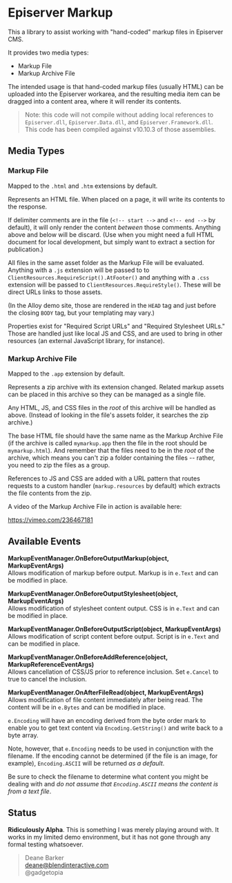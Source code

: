 # Episerver Markup

This a library to assist working with "hand-coded" markup files in Episerver CMS.

It provides two media types:

* Markup File
* Markup Archive File

The intended usage is that hand-coded markup files (usually HTML) can be uploaded into the Episerver workarea, and the resulting media item can be dragged into a content area, where it will render its contents.

>Note: this code will not compile without adding local references to `Episerver.dll`, `Episerver.Data.dll`, and `Episerver.Framework.dll`. This code has been compiled against v10.10.3 of those assemblies.

## Media Types

### Markup File

Mapped to the `.html` and `.htm` extensions by default.

Represents an HTML file. When placed on a page, it will write its contents to the response.

If delimiter comments are in the file (`<!-- start -->` and `<!-- end -->` by default), it will only render the content _between_ those comments. Anything above and below will be discard. (Use when you might need a full HTML document for local development, but simply want to extract a section for publication.)

All files in the same asset folder as the Markup File will be evaluated. Anything with a `.js` extension will be passed to to `ClientResources.RequireScript().AtFooter()` and anything with a `.css` extension will be passed to `ClientResources.RequireStyle()`. These will be direct URLs links to those assets.

(In the Alloy demo site, those are rendered in the `HEAD` tag and just before the closing `BODY` tag, but your templating may vary.)

Properties exist for "Required Script URLs" and "Required Stylesheet URLs." Those are handled just like local JS and CSS, and are used to bring in other resources (an external JavaScript library, for instance).

### Markup Archive File

Mapped to the `.app` extension by default.

Represents a zip archive with its extension changed. Related markup assets can be placed in this archive so they can be managed as a single file.

Any HTML, JS, and CSS files in the _root_ of this archive will be handled as above. (Instead of looking in the file's assets folder, it searches the zip archive.)

The base HTML file should have the same name as the Markup Archive File (if the archive is called `mymarkup.app` then the file in the root should be `mymarkup.html`). And remember that the files need to be in the _root_ of the archive, which means you can't zip a folder containing the files -- rather, you need to zip the files as a group.

References to JS and CSS are added with a URL pattern that routes requests to a custom handler (`markup.resources` by default) which extracts the file contents from the zip.

A video of the Markup Archive File in action is available here:

https://vimeo.com/236467181

## Available Events

**MarkupEventManager.OnBeforeOutputMarkup(object, MarkupEventArgs)**    
Allows modification of markup before output. Markup is in `e.Text` and can be modified in place.

**MarkupEventManager.OnBeforeOutputStylesheet(object, MarkupEventArgs)**    
Allows modification of stylesheet content output. CSS is in `e.Text` and can be modified in place.

**MarkupEventManager.OnBeforeOutputScript(object, MarkupEventArgs)**    
Allows modification of script content before output. Script is in `e.Text` and can be modified in place.

**MarkupEventManager.OnBeforeAddReference(object, MarkupReferenceEventArgs)**    
Allows cancellation of CSS/JS prior to reference inclusion. Set `e.Cancel` to true to cancel the inclusion.

**MarkupEventManager.OnAfterFileRead(object, MarkupEventArgs)**    
Allows modification of file content immediately after being read. The content will be in `e.Bytes` and can be modified in place.

`e.Encoding` will have an encoding derived from the byte order mark to enable you to get text content via `Encoding.GetString()` and write back to a byte array.

Note, however, that `e.Encoding` needs to be used in conjunction with the filename. If the encoding cannot be determined (if the file is an image, for example), `Encoding.ASCII` will be returned _as a default_.

Be sure to check the filename to determine what content you might be dealing with and _do not assume that `Encoding.ASCII` means the content is from a text file_.

## Status

**Ridiculously Alpha**. This is something I was merely playing around with. It works in my limited demo environment, but it has not gone through any formal testing whatsoever.

>Deane Barker    
deane@blendinteractive.com    
@gadgetopia